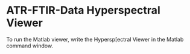# ATR-FTIR-Data Hyperspectral Viewer

To run the Matlab viewer, write the Hypersp[ectral Viewer in the Matlab command window.
